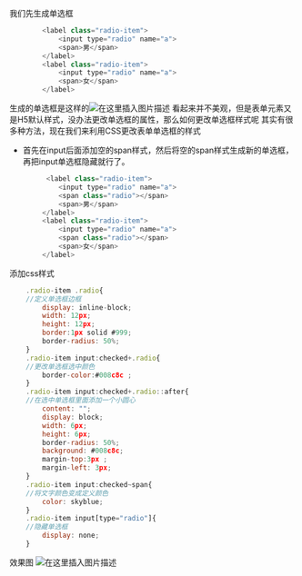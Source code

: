 我们先生成单选框

```javascript
		<label class="radio-item">
            <input type="radio" name="a">
            <span>男</span>
        </label>
        <label class="radio-item">
            <input type="radio" name="a">
            <span>女</span>
        </label>
```
生成的单选框是这样的![在这里插入图片描述](https://img-blog.csdnimg.cn/20200420212603571.png?x-oss-process=image/watermark,type_ZmFuZ3poZW5naGVpdGk,shadow_10,text_aHR0cHM6Ly9ibG9nLmNzZG4ubmV0L3dlaXhpbl80NDkwOTY4Mw==,size_16,color_FFFFFF,t_70)
看起来并不美观，但是表单元素又是H5默认样式，没办法更改单选框的属性，那么如何更改单选框样式呢
其实有很多种方法，现在我们来利用CSS更改表单单选框的样式

 - 首先在input后面添加空的span样式，然后将空的span样式生成新的单选框，再把input单选框隐藏就行了。
 

```javascript
		 <label class="radio-item">
            <input type="radio" name="a">
            <span class="radio"></span>
            <span>男</span>
        </label>
        <label class="radio-item">
            <input type="radio" name="a">
            <span class="radio"></span>
            <span>女</span>
        </label>
```
添加css样式

```javascript
	.radio-item .radio{
	//定义单选框边框
        display: inline-block;
        width: 12px;
        height: 12px;
        border:1px solid #999;
        border-radius: 50%;
    }
    .radio-item input:checked+.radio{
    //更改单选框选中颜色
        border-color:#008c8c ;
    }
    .radio-item input:checked+.radio::after{
    //在选中单选框里面添加一个小圆心
        content: "";
        display: block;
        width: 6px;
        height: 6px;
        border-radius: 50%;
        background: #008c8c;
        margin-top:3px ;
        margin-left: 3px;
    }
    .radio-item input:checked~span{
    //将文字颜色变成定义颜色
        color: skyblue;
    }
    .radio-item input[type="radio"]{
    //隐藏单选框
        display: none;
    }
```

效果图
![在这里插入图片描述](https://img-blog.csdnimg.cn/20200420213444782.png?x-oss-process=image/watermark,type_ZmFuZ3poZW5naGVpdGk,shadow_10,text_aHR0cHM6Ly9ibG9nLmNzZG4ubmV0L3dlaXhpbl80NDkwOTY4Mw==,size_16,color_FFFFFF,t_70)
